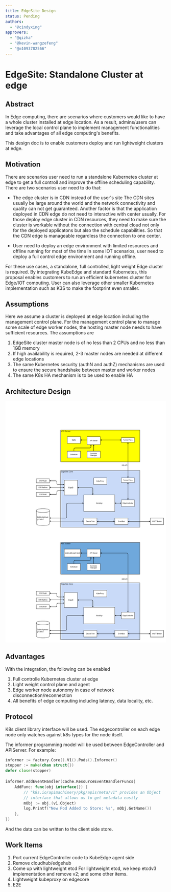 ```yaml
---
title: EdgeSite Design
status: Pending
authors: 
  - "@cindyxing"
approvers:
  - "@qizha"
  - "@kevin-wangzefeng"
  - "@m1093782566"
---
```

# EdgeSite: Standalone Cluster at edge

## Abstract
In Edge computing, there are scenarios where customers would like to have a whole cluster installed at edge location. As a result, 
admins/users can leverage the local control plane to implement management functionalities and take advantages of all edge computing's benefits. 

This design doc is to enable customers deploy and run lightweight clusters at edge. 

## Motivation
There are scenarios user need to run a standalone Kubernetes cluster at edge to get a full controll and improve the offline scheduling capability. There are two scenarios user need to do that:

* The edge cluster is in CDN instead of the user's site
The CDN sites usually be large around the world and the network connectivity and quality can not get guaranteed. Another factor is that the application deployed in CDN edge do not need to interactive with center usually. For those deploy edge cluster in CDN resources, they need to make sure the cluster is workable without the connection with central cloud not only for the deployed applicatons but also the schedule capabilities. So that the CDN edge is manageable regardless the connection to one center.

* User need to deploy an edge environment with limited resources and offline running for most of the time
In some IOT scenarios, user need to deploy a full control edge environment and running offline.

For these use cases, a standalone, full controlled, light weight Edge cluster is required.
By integrating KubeEdge and standard Kubernetes, this proposal enables customers to run an efficient kubernetes cluster for Edge/IOT computing. User can also leverage other smaller Kubernetes implementation such as K3S to make the footprint even smaller.

## Assumptions
Here we assume a cluster is deployed at edge location including the management control plane. 
For the management control plane to manage some scale of edge worker nodes, the hosting master node needs to have sufficient resources. 
The assumptions are
1. EdgeSite cluster master node is of no less than 2 CPUs and no less than 1GB memory
2. If high availability is required, 2-3 master nodes are needed at different edge locations
3. The same Kubernetes security (authN and authZ) mechanisms are used to ensure the secure handshake between master and worker nodes
4. The same K8s HA mechanism is to be used to enable HA

## Architecture Design
<img src="../images/EdgeSite_arch.PNG"/>

## Advantages
With the integration, the following can be enabled

1. Full controlle Kubernetes cluster at edge
2. Light weight control plane and agent
3. Edge worker node autonomy in case of network disconnection/reconnection
4. All benefits of edge computing including latency, data locality, etc.

## Protocol 
K8s client library interface will be used. The edgecontroller on each edge node only watches against k8s types for the node itself. 

The informer programming model will be used between EdgeController and APIServer. 
For example:

```go
informer := factory.Core().V1().Pods().Informer()
stopper := make(chan struct{})
defer close(stopper)

informer.AddEventHandler(cache.ResourceEventHandlerFuncs{
    AddFunc: func(obj interface{}) {
        // "k8s.io/apimachinery/pkg/apis/meta/v1" provides an Object
        // interface that allows us to get metadata easily
        mObj := obj.(v1.Object)
        log.Printf("New Pod Added to Store: %s", mObj.GetName())
    },
})
```

And the data can be written to the client side store. 

## Work Items
1. Port current EdgeController code to KubeEdge agent side
2. Remove cloudhub/edgehub 
3. Come up with lightweight etcd
   For lightweight etcd, we keep etcdv3 implementation and remove v2; and some other items.
4. Lightweight kubeproxy on edgecore
5. E2E 



